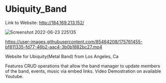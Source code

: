 # Ubiquity_Band


Link to Website: http://184.169.213.152/

![Screenshot 2022-06-23 225135](https://user-images.githubusercontent.com/85464208/175471294-b77c726c-a06b-4e15-b646-863609681790.png)






https://user-images.githubusercontent.com/85464208/175761455-bf811335-fd77-46b2-aac4-3b0b1882bc27.mp4




Website for Ubiquity(Metal Band) from Los Angeles, Ca 

Features CRUD operations that allow the band manager to update members of the band, events, music via embed links. Video Demostration on available Youtube.


